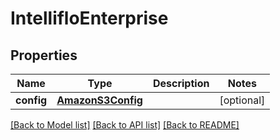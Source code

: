 # IntellifloEnterprise

## Properties
Name | Type | Description | Notes
------------ | ------------- | ------------- | -------------
**config** | [**AmazonS3Config**](AmazonS3Config.md) |  | [optional] 

[[Back to Model list]](../README.md#documentation-for-models) [[Back to API list]](../README.md#documentation-for-api-endpoints) [[Back to README]](../README.md)

